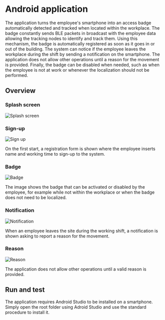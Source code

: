# Android application

The application turns the employee's smartphone into an access badge automatically detected and tracked when located within the workplace. The badge constantly sends BLE packets in broadcast with the employee data allowing the tracking nodes to identify and track them. Using this mechanism, the badge is automatically registered as soon as it goes in or out of the building. The system can notice if the employee leaves the workplace during the shift by sending a notification on the smartphone. The application does not allow other operations until a reason for the movement is provided. Finally, the badge can be disabled when needed, such as when the employee is not at work or whenever the localization should not be performed.

## Overview

### Splash screen

![Splash screen](../web-interface/src/assets/screenshots/scaled-app-1.jpg)

### Sign-up

![Sign up](../web-interface/src/assets/screenshots/scaled-app-2.jpg)

 On the first start, a registration form is shown where the employee inserts name and working time to sign-up to the system.

### Badge

![Badge](../web-interface/src/assets/screenshots/scaled-app-3.jpg)

The image shows the badge that can be activated or disabled by the employee, for example while not within the workplace or when the badge does not need to be localized.

### Notification

![Notification](../web-interface/src/assets/screenshots/scaled-app-4.jpg)

When an employee leaves the site during the working shift, a notification is shown asking to report a reason for the movement.

### Reason

![Reason](../web-interface/src/assets/screenshots/scaled-app-5.jpg)

The application does not allow other operations until a valid reason is provided. 

## Run and test

The application requires Android Studio to be installed on a smartphone. Simply open the root folder using Adroid Studio and use the standard procedure to install it.